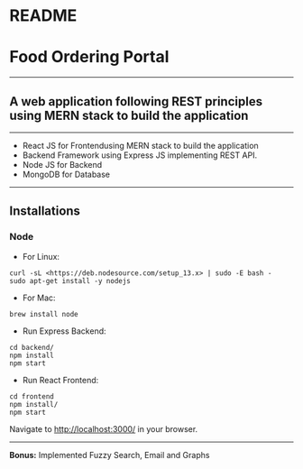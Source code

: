 # README

# Food Ordering Portal

---

## A web application following REST principles using MERN stack to build the application

---

- React JS for Frontendusing MERN stack to build the application
- Backend Framework using Express JS implementing REST API.
- Node JS for Backend
- MongoDB for Database

---

## Installations

### Node

- For Linux:

```
curl -sL <https://deb.nodesource.com/setup_13.x> | sudo -E bash -
sudo apt-get install -y nodejs

```

- For Mac:

```
brew install node
```

- Run Express Backend:

```
cd backend/
npm install
npm start

```

- Run React Frontend:

```
cd frontend
npm install/
npm start

```

Navigate to [http://localhost:3000/](http://localhost:3000/) in your browser.

---

**Bonus:** Implemented Fuzzy Search, Email and Graphs